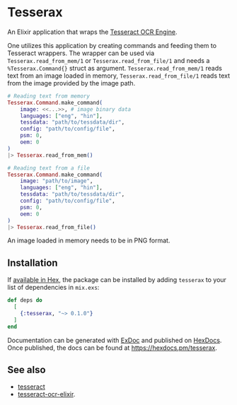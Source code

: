 # Tesserax

An Elixir application that wraps the [Tesseract OCR Engine](https://github.com/tesseract-ocr/tesseract).

One utilizes this application by creating commands and feeding them to Tesseract wrappers.
The wrapper can be used via `Tesserax.read_from_mem/1` or `Tesserax.read_from_file/1` and needs a `%Tesserax.Command{}` struct as argument.
`Tesserax.read_from_mem/1` reads text from an image loaded in memory, `Tesserax.read_from_file/1` reads text from the image provided by the image path.
```elixir
# Reading text from memory
Tesserax.Command.make_command(
    image: <<...>>, # image binary data
    languages: ["eng", "hin"], 
    tessdata: "path/to/tessdata/dir", 
    config: "path/to/config/file", 
    psm: 0, 
    oem: 0
)
|> Tesserax.read_from_mem()

# Reading text from a file
Tesserax.Command.make_command(
    image: "path/to/image", 
    languages: ["eng", "hin"], 
    tessdata: "path/to/tessdata/dir", 
    config: "path/to/config/file", 
    psm: 0, 
    oem: 0
)
|> Tesserax.read_from_file()
```
An image loaded in memory needs to be in PNG format.

## Installation

If [available in Hex](https://hex.pm/docs/publish), the package can be installed
by adding `tesserax` to your list of dependencies in `mix.exs`:

```elixir
def deps do
  [
    {:tesserax, "~> 0.1.0"}
  ]
end
```

Documentation can be generated with [ExDoc](https://github.com/elixir-lang/ex_doc)
and published on [HexDocs](https://hexdocs.pm). Once published, the docs can
be found at <https://hexdocs.pm/tesserax>.

## See also
- [tesseract](https://github.com/tesseract-ocr/tesseract)
- [tesseract-ocr-elixir](https://github.com/dannnylo/tesseract-ocr-elixir).
